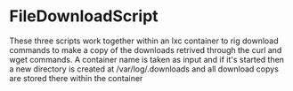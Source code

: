 # FileDownloadScript

These three scripts work together within an lxc container to rig download commands to make a copy of the downloads retrived through the curl and wget commands. A container name is taken as input and if it's started then a new directory is created at /var/log/.downloads and all download copys are stored there within the container
